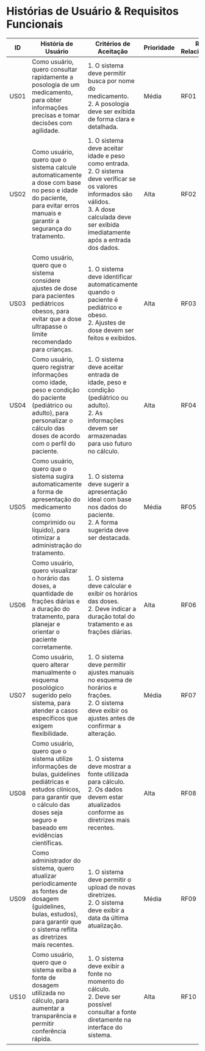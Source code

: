 <!DOCTYPE html>
<html lang="pt-BR">
<head>
  <meta charset="UTF-8">
  <meta name="viewport" content="width=device-width, initial-scale=1.0">
  <title>Histórias de Usuário</title>
</head>
<body>
  <h1>Histórias de Usuário & Requisitos Funcionais</h1>
  <table>
    <thead>
      <tr>
        <th>ID</th>
        <th>História de Usuário</th>
        <th>Critérios de Aceitação</th>
        <th>Prioridade</th>
        <th>RF Relacionado</th>
      </tr>
    </thead>
    <tbody>
      <tr>
        <td>US01</td>
        <td>Como usuário, quero consultar rapidamente a posologia de um medicamento, para obter informações precisas e tomar decisões com agilidade.</td>
        <td>1. O sistema deve permitir busca por nome do medicamento. <br> 2. A posologia deve ser exibida de forma clara e detalhada.</td>
        <td>Média</td>
        <td>RF01</td>
      </tr>
      <tr>
        <td>US02</td>
        <td>Como usuário, quero que o sistema calcule automaticamente a dose com base no peso e idade do paciente, para evitar erros manuais e garantir a segurança do tratamento.</td>
        <td>1. O sistema deve aceitar idade e peso como entrada. <br> 2. O sistema deve verificar se os valores informados são válidos. <br> 3. A dose calculada deve ser exibida imediatamente após a entrada dos dados.</td>
        <td>Alta</td>
        <td>RF02</td>
      </tr>
      <tr>
        <td>US03</td>
        <td>Como usuário, quero que o sistema considere ajustes de dose para pacientes pediátricos obesos, para evitar que a dose ultrapasse o limite recomendado para crianças.</td>
        <td>1. O sistema deve identificar automaticamente quando o paciente é pediátrico e obeso. <br> 2. Ajustes de dose devem ser feitos e exibidos.</td>
        <td>Alta</td>
        <td>RF03</td>
      </tr>
      <tr>
        <td>US04</td>
        <td>Como usuário, quero registrar informações como idade, peso e condição do paciente (pediátrico ou adulto), para personalizar o cálculo das doses de acordo com o perfil do paciente.</td>
        <td>1. O sistema deve aceitar entrada de idade, peso e condição (pediátrico ou adulto). <br> 2. As informações devem ser armazenadas para uso futuro no cálculo.</td>
        <td>Alta</td>
        <td>RF04</td>
      </tr>
      <tr>
        <td>US05</td>
        <td>Como usuário, quero que o sistema sugira automaticamente a forma de apresentação do medicamento (como comprimido ou líquido), para otimizar a administração do tratamento.</td>
        <td>1. O sistema deve sugerir a apresentação ideal com base nos dados do paciente. <br> 2. A forma sugerida deve ser destacada.</td>
        <td>Média</td>
        <td>RF05</td>
      </tr>
      <tr>
        <td>US06</td>
        <td>Como usuário, quero visualizar o horário das doses, a quantidade de frações diárias e a duração do tratamento, para planejar e orientar o paciente corretamente.</td>
        <td>1. O sistema deve calcular e exibir os horários das doses. <br> 2. Deve indicar a duração total do tratamento e as frações diárias.</td>
        <td>Alta</td>
        <td>RF06</td>
      </tr>
      <tr>
        <td>US07</td>
        <td>Como usuário, quero alterar manualmente o esquema posológico sugerido pelo sistema, para atender a casos específicos que exigem flexibilidade.</td>
        <td>1. O sistema deve permitir ajustes manuais no esquema de horários e frações. <br> 2. O sistema deve exibir os ajustes antes de confirmar a alteração.</td>
        <td>Média</td>
        <td>RF07</td>
      </tr>
      <tr>
        <td>US08</td>
        <td>Como usuário, quero que o sistema utilize informações de bulas, guidelines pediátricas e estudos clínicos, para garantir que o cálculo das doses seja seguro e baseado em evidências científicas.</td>
        <td>1. O sistema deve mostrar a fonte utilizada para cálculo. <br> 2. Os dados devem estar atualizados conforme as diretrizes mais recentes.</td>
        <td>Alta</td>
        <td>RF08</td>
      </tr>
      <tr>
        <td>US09</td>
        <td>Como administrador do sistema, quero atualizar periodicamente as fontes de dosagem (guidelines, bulas, estudos), para garantir que o sistema reflita as diretrizes mais recentes.</td>
        <td>1. O sistema deve permitir o upload de novas diretrizes. <br> 2. O sistema deve exibir a data da última atualização.</td>
        <td>Média</td>
        <td>RF09</td>
      </tr>
      <tr>
        <td>US10</td>
        <td>Como usuário, quero que o sistema exiba a fonte de dosagem utilizada no cálculo, para aumentar a transparência e permitir conferência rápida.</td>
        <td>1. O sistema deve exibir a fonte no momento do cálculo. <br> 2. Deve ser possível consultar a fonte diretamente na interface do sistema.</td>
        <td>Alta</td>
        <td>RF10</td>
      </tr>
    </tbody>
  </table>
</body>
</html>
